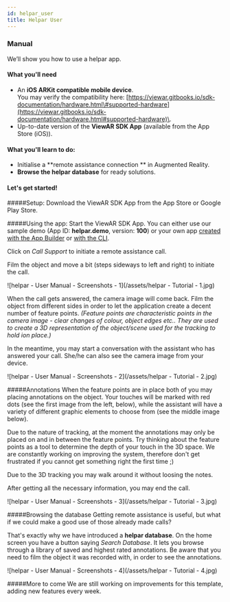 ```yaml
---
id: helpar_user
title: Helpar User
---
```


### Manual

We’ll show you how to use a helpar app.

#### What you'll need

- An **iOS ARKit compatible mobile device**.
  <br>You may verify the compatibility here: [https://viewar.gitbooks.io/sdk-documentation/hardware.html\#supported-hardware](https://viewar.gitbooks.io/sdk-documentation/hardware.html#supported-hardware)\.
- Up-to-date version of the **ViewAR SDK App** (available from the App Store (iOS)).

#### What you'll learn to do:

- Initialise a **remote assistance connection ** in Augmented Reality.
- **Browse the helpar database** for ready solutions.

#### Let's get started!

#####Setup:
Download the ViewAR SDK App from the App Store or Google Play Store.

#####Using the app:
Start the ViewAR SDK App. You can either use our sample demo (App ID: **helpar.demo**, version: **100**) or your own app [created with the App Builder](tutorials/helpar/helpar/create-your-app-with-the-app-builder.md) or [with the CLI](tutorials/helpar/helpar/helpar-cli.md).

Click on _Call Support_ to initiate a remote assistance call.

Film the object and move a bit (steps sideways to left and right) to initiate the call.

![helpar - User Manual - Screenshots - 1](/assets/helpar - Tutorial - 1.jpg)

When the call gets answered, the camera image will come back. Film the object from different sides in order to let the application create a decent number of feature points. _(Feature points are characteristic points in the camera image - clear changes of colour, object edges etc.. They are used to create a 3D representation of the object/scene used for the tracking to hold ion place.)_

In the meantime, you may start a conversation with the assistant who has answered your call. She/he can also see the camera image from your device.

![helpar - User Manual - Screenshots - 2](/assets/helpar - Tutorial - 2.jpg)

#####Annotations
When the feature points are in place both of you may placing annotations on the object. Your touches will be marked with red dots (see the first image from the left, below), while the assistant will have a variety of different graphic elements to choose from (see the middle image below).

Due to the nature of tracking, at the moment the annotations may only be placed on and in between the feature points. Try thinking about the feature points as a tool to determine the depth of your touch in the 3D space. We are constantly working on improving the system, therefore don't get frustrated if you cannot get something right the first time ;)

Due to the 3D tracking you may walk around it without loosing the notes.

After getting all the necessary information, you may end the call.

![helpar - User Manual - Screenshots - 3](/assets/helpar - Tutorial - 3.jpg)

#####Browsing the database
Getting remote assistance is useful, but what if we could make a good use of those already made calls?

That's exactly why we have introduced a **helpar database**. On the home screen you have a button saying _Search Database_. It lets you browse through a library of saved and highest rated annotations. Be aware that you need to film the object it was recorded with, in order to see the annotations.

![helpar - User Manual - Screenshots - 4](/assets/helpar - Tutorial - 4.jpg)

#####More to come
We are still working on improvements for this template, adding new features every week.
